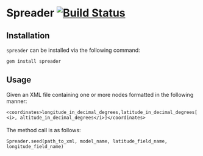 # Spreader [![Build Status](https://secure.travis-ci.org/ahcarpenter/spreader.png?branch=master)][travis]

[travis]: http://travis-ci.org/ahcarpenter/spreader

## Installation
`spreader` can be installed via the following command:
	<p>`gem install spreader`

## Usage
Given an XML file containing one or more nodes formatted in the following manner:
	<p>`<coordinates>longitude_in_decimal_degrees,latitude_in_decimal_degrees[<i>, altitude_in_decimal_degrees</i>]</coordinates>`
<br><br>The method call is as follows:
	<p>`Spreader.seed(path_to_xml, model_name, latitude_field_name, longitude_field_name)`